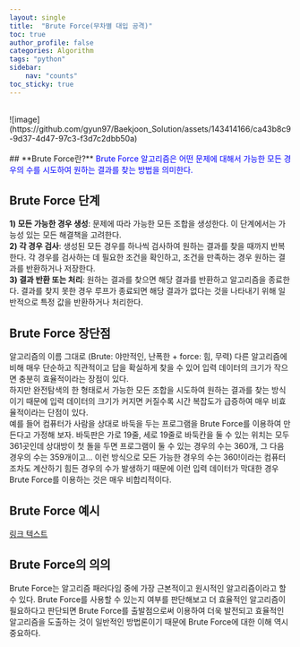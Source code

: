 ```yaml
---
layout: single
title:  "Brute Force(무차별 대입 공격)"
toc: true
author_profile: false
categories: Algorithm
tags: "python"
sidebar:
    nav: "counts"
toc_sticky: true
---
```


<head>
  <style>
    table.dataframe {
      white-space: normal;
      width: 100%;
      height: 240px;
      display: block;
      overflow: auto;
      font-family: Arial, sans-serif;
      font-size: 0.9rem;
      line-height: 20px;
      text-align: center;
      border: 0px !important;
    }

    table.dataframe th {
      text-align: center;
      font-weight: bold;
      padding: 8px;
    }

    table.dataframe td {
      text-align: center;
      padding: 8px;
    }

    table.dataframe tr:hover {
      background: #b8d1f3; 
    }

    .output_prompt {
      overflow: auto;
      font-size: 0.9rem;
      line-height: 1.45;
      border-radius: 0.3rem;
      -webkit-overflow-scrolling: touch;
      padding: 0.8rem;
      margin-top: 0;
      margin-bottom: 15px;
      font: 1rem Consolas, "Liberation Mono", Menlo, Courier, monospace;
      color: $code-text-color;
      border: solid 1px $border-color;
      border-radius: 0.3rem;
      word-break: normal;
      white-space: pre;
    }

  .dataframe tbody tr th:only-of-type {
      vertical-align: middle;
  }

  .dataframe tbody tr th {
      vertical-align: top;
  }

  .dataframe thead th {
      text-align: center !important;
      padding: 8px;
  }

  .page__content p {
      margin: 0 0 0px !important;
  }

  .page__content p > strong {
    font-size: 0.8rem !important;
  }

  </style>
</head>
<br>
![image](https://github.com/gyun97/Baekjoon_Solution/assets/143414166/ca43b8c9-9d37-4d47-97c3-f3d7c2dbb50a)
<br>
<br>
## **Brute Force란?**
<span style = "color:blue; font-weight = bold;">
Brute Force 알고리즘은 어떤 문제에 대해서 가능한 모든 경우의 수를 시도하여 원하는 결과를 찾는 방법을 의미한다.</span><br>


## **Brute Force 단계**
<span style = "font-weight:bold;">
1) 모든 가능한 경우 생성</span>: 문제에 따라 가능한 모든 조합을 생성한다. 이 단계에서는 가능성 있는 모든 해결책을 고려한다.<br>
<span style = "font-weight:bold;">
2) 각 경우 검사</span>: 생성된 모든 경우를 하나씩 검사하여 원하는 결과를 찾을 때까지 반복한다. 각 경우를 검사하는 데 필요한 조건을 확인하고, 조건을 만족하는 경우 원하는 결과를 반환하거나 저장한다.<br>

<span style = "font-weight:bold;">
3) 결과 반환 또는 처리</span>: 원하는 결과를 찾으면 해당 결과를 반환하고 알고리즘을 종료한다. 결과를 찾지 못한 경우 루프가 종료되면 해당 결과가 없다는 것을 나타내기 위해 일반적으로 특정 값을 반환하거나 처리한다.



## **Brute Force 장단점**
알고리즘의 이름 그대로 (Brute: 야만적인, 난폭한 + force: 힘, 무력) 다른 알고리즘에 비해 매우 단순하고 직관적이고 답을 확실하게 찾을 수 있어 입력 데이터의 크기가 작으면 충분히 효율적이라는 장점이 있다.<br> 
하지만 완전탐색의 한 형태로서 가능한 모든 조합을 시도하여 원하는 결과를 찾는 방식이기 때문에 입력 데이터의 크기가 커지면 커질수록 시간 복잡도가 급증하여 매우 비효율적이라는 단점이 있다.<br>
예를 들어 컴퓨터가 사람을 상대로 바둑을 두는 프로그램을 Brute Force를 이용하여 만든다고 가정해 보자. 바둑판은 가로 19줄, 세로 19줄로 바둑칸을 둘 수 있는 위치는 모두 361곳인데 상대방이 첫 돌을 두면 프로그램이 둘 수 있는 경우의 수는 360개, 그 다음 경우의 수는 359개이고... 이런 방식으로 모든 가능한 경우의 수는 360!이라는 컴퓨터조차도 계산하기 힘든 경우의 수가 발생하기 때문에 이런 입력 데이터가 막대한 경우 Brute Force를 이용하는 것은 매우 비합리적이다. 


## **Brute Force 예시**
<a href="https://www.acmicpc.net/problem/2798">링크 텍스트</a>



## **Brute Force의 의의**

Brute Force는 알고리즘 패러다임 중에 가장 근본적이고 원시적인 알고리즘이라고 할 수 있다. Brute Force를 사용할 수 있는지 여부를 판단해보고 더 효율적인 알고리즘이 필요하다고 판단되면 Brute Force를 출발점으로써 이용하여 더욱 발전되고 효율적인 알고리즘을 도출하는 것이 일반적인 방법론이기 때문에 Brute Force에 대한 이해 역시 중요하다. 
